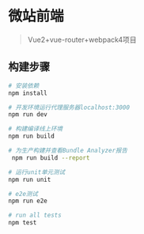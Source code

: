 # 微站前端

> Vue2+vue-router+webpack4项目

## 构建步骤

``` bash
# 安装依赖
npm install

# 开发环境运行代理服务器localhost:3000
npm run dev

# 构建编译线上环境
npm run build

# 为生产构建并查看Bundle Analyzer报告
 npm run build --report

# 运行unit单元测试
npm run unit

# e2e测试
npm run e2e

# run all tests
npm test
```
